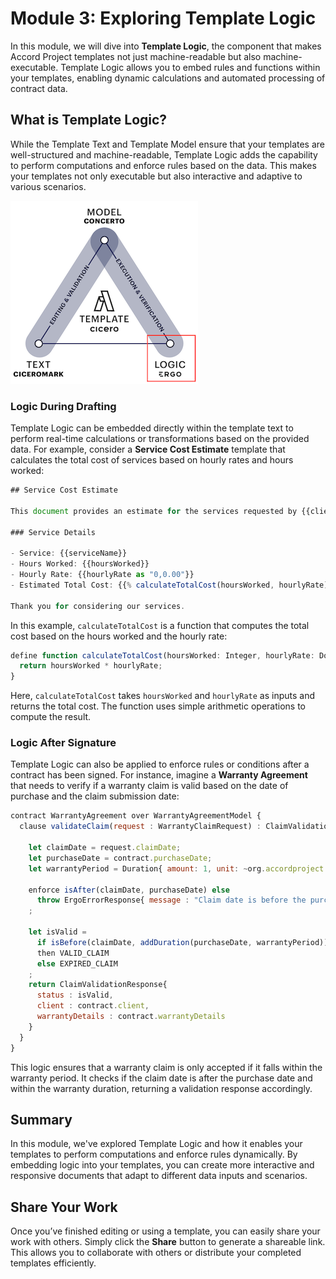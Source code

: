 # Module 3: Exploring Template Logic

In this module, we will dive into **Template Logic**, the component that makes Accord Project templates not just machine-readable but also machine-executable. Template Logic allows you to embed rules and functions within your templates, enabling dynamic calculations and automated processing of contract data.

## What is Template Logic?

While the Template Text and Template Model ensure that your templates are well-structured and machine-readable, Template Logic adds the capability to perform computations and enforce rules based on the data. This makes your templates not only executable but also interactive and adaptive to various scenarios.

![Template Logic](/public/assets/content/template_logic.png)

### Logic During Drafting

Template Logic can be embedded directly within the template text to perform real-time calculations or transformations based on the provided data. For example, consider a **Service Cost Estimate** template that calculates the total cost of services based on hourly rates and hours worked:

```js
## Service Cost Estimate

This document provides an estimate for the services requested by {{clientName}}.

### Service Details

- Service: {{serviceName}}
- Hours Worked: {{hoursWorked}}
- Hourly Rate: {{hourlyRate as "0,0.00"}}
- Estimated Total Cost: {{% calculateTotalCost(hoursWorked, hourlyRate) %}}

Thank you for considering our services.
```

In this example, `calculateTotalCost` is a function that computes the total cost based on the hours worked and the hourly rate:

```js
define function calculateTotalCost(hoursWorked: Integer, hourlyRate: Double) : Double {
  return hoursWorked * hourlyRate;
}
```

Here, `calculateTotalCost` takes `hoursWorked` and `hourlyRate` as inputs and returns the total cost. The function uses simple arithmetic operations to compute the result.

### Logic After Signature

Template Logic can also be applied to enforce rules or conditions after a contract has been signed. For instance, imagine a **Warranty Agreement** that needs to verify if a warranty claim is valid based on the date of purchase and the claim submission date:

```js
contract WarrantyAgreement over WarrantyAgreementModel {
  clause validateClaim(request : WarrantyClaimRequest) : ClaimValidationResponse {

    let claimDate = request.claimDate;
    let purchaseDate = contract.purchaseDate;
    let warrantyPeriod = Duration{ amount: 1, unit: ~org.accordproject.time.TemporalUnit.years };

    enforce isAfter(claimDate, purchaseDate) else
      throw ErgoErrorResponse{ message : "Claim date is before the purchase date." }
    ;

    let isValid =
      if isBefore(claimDate, addDuration(purchaseDate, warrantyPeriod))
      then VALID_CLAIM
      else EXPIRED_CLAIM
    ;
    return ClaimValidationResponse{
      status : isValid,
      client : contract.client,
      warrantyDetails : contract.warrantyDetails
    }
  }
}
```

This logic ensures that a warranty claim is only accepted if it falls within the warranty period. It checks if the claim date is after the purchase date and within the warranty duration, returning a validation response accordingly.

## Summary

In this module, we've explored Template Logic and how it enables your templates to perform computations and enforce rules dynamically. By embedding logic into your templates, you can create more interactive and responsive documents that adapt to different data inputs and scenarios.

## Share Your Work

Once you’ve finished editing or using a template, you can easily share your work with others. Simply click the **Share** button to generate a shareable link. This allows you to collaborate with others or distribute your completed templates efficiently.

